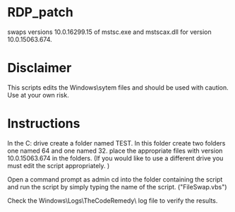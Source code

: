 # RDP_patch
swaps versions 10.0.16299.15 of mstsc.exe and mstscax.dll for version 10.0.15063.674.

# Disclaimer
This scripts edits the Windows\sytem files and should be used with caution. Use at your own risk.

# Instructions
In the C: drive create a folder named TEST. In this folder create two folders one named 64 and one named 32. place the appropriate files with version 10.0.15063.674 in the folders. (If you would like to use a different drive you must edit the script appropriately. )

Open a command prompt as admin cd into the folder containing the script and run the script by simply typing the name of the script. ("FileSwap.vbs")

Check the Windows\Logs\TheCodeRemedy\ log file to verify the results.

